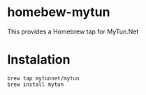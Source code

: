 # homebew-mytun
This provides a Homebrew tap for MyTun.Net

# Instalation

``` 
brew tap mytunnet/mytun
brew install mytun 
```
